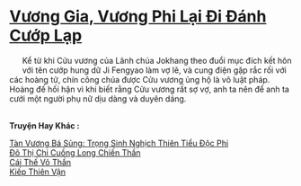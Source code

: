 <a href="https://truyentiki.com/vuong-gia-vuong-phi-lai-di-danh-cuop-lap.33573/" title="Vương Gia, Vương Phi Lại Đi Đánh Cướp Lạp"><h1>Vương Gia, Vương Phi Lại Đi Đánh Cướp Lạp</h1></a><div style="display:table"><img align="right" style="float: left; padding: 10px;" src="https://truyentiki.com/images/story/200x260/33573.jpg" alt="">Kể từ khi Cửu vương của Lãnh chúa Jokhang theo đuổi mục đích kết hôn với tên cướp hung dữ Ji Fengyao làm vợ lẽ, và cung điện gặp rắc rối với các hoàng tử, chín công chúa được Cửu vương ủng hộ là vô luật pháp. Hoàng đế hối hận vì khi biết rằng Cửu vương rất sợ vợ, anh ta nên để anh ta cưới một người phụ nữ dịu dàng và duyên dáng.</div><p><br><b>Truyện Hay Khác :</b></p><a href="https://truyentiki.com/tan-vuong-ba-sung-trong-sinh-nghich-thien-tieu-doc-phi.33572/" alt="Tàn Vương Bá Sủng: Trọng Sinh Nghịch Thiên Tiểu Độc Phi">Tàn Vương Bá Sủng: Trọng Sinh Nghịch Thiên Tiểu Độc Phi</a><br/><a href="https://github.com/nownovels/top500/tree/master/truyenhay/33780/" alt="Đô Thị Chi Cuồng Long Chiến Thần">Đô Thị Chi Cuồng Long Chiến Thần</a><br/><a href="https://github.com/nownovels/top500/tree/master/truyenhay/33854/" alt="Cái Thế Võ Thần">Cái Thế Võ Thần</a><br/><a href="https://github.com/nownovels/top500/tree/master/truyenhay/33808/" alt="Kiếp Thiên Vận">Kiếp Thiên Vận</a><br/>